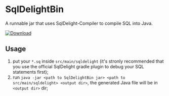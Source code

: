 # SqlDelightBin

A runnable jar that uses SqlDelight-Compiler to compile SQL into Java.

[ ![Download](https://api.bintray.com/packages/okbuild/maven/SqlDelightBin/images/download.svg) ](https://bintray.com/okbuild/maven/SqlDelightBin/_latestVersion)

## Usage

1. put your `*.sq` inside `src/main/sqldelight` (it's stronly recommended that you
use the official SqlDelight gradle plugin to debug your SQL statements first);
3. run `java -jar <path to SqlDelightBin jar> <path to src/main/sqldelight> <output dir>`, the generated
Java file will be in `<output dir>` dir;
